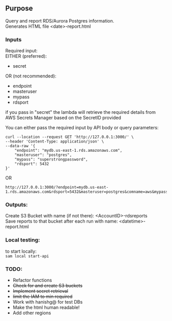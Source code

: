 ## Purpose
Query and report RDS/Aurora Postgres information.   
Generates HTML file \<date>-report.html

### Inputs
Required input:   
EITHER (preferred):    
* secret

OR (not recommended):   
* endpoint
* masteruser
* mypass
* rdsport

if you pass in "secret" the lambda will retrieve the required details from AWS Secrets Manager based on the SecretID  provided

You can either pass the required input by API body or query parameters:
```
curl --location --request GET 'http://127.0.0.1:3000/' \
--header 'Content-Type: application/json' \
--data-raw '{
    "endpoint": "mydb.us-east-1.rds.amazonaws.com",
    "masteruser": "postgres",
    "mypass": "superstrongpassword",
    "rdsport": 5432
}'
```
OR
```
http://127.0.0.1:3000/?endpoint=mydb.us-east-1.rds.amazonaws.com&rdsport=5432&masteruser=postgres&comname=aws&mypass=superstrongpassword
```
### Outputs:
Create S3 Bucket with name (if not there): \<AccountID>-rdsreports   
Save reports to that bucket after each run with name: \<datetime>-report.html

### Local testing:
to start locally:    
`sam local start-api`

### TODO:
* Refactor functions
* ~~Check for and create S3 buckets~~
* ~~Implement secret retrieval~~
* ~~limit the IAM to min required~~
* Work with hanishg@ for test DBs
* Make the html human readable!
* Add other regions
